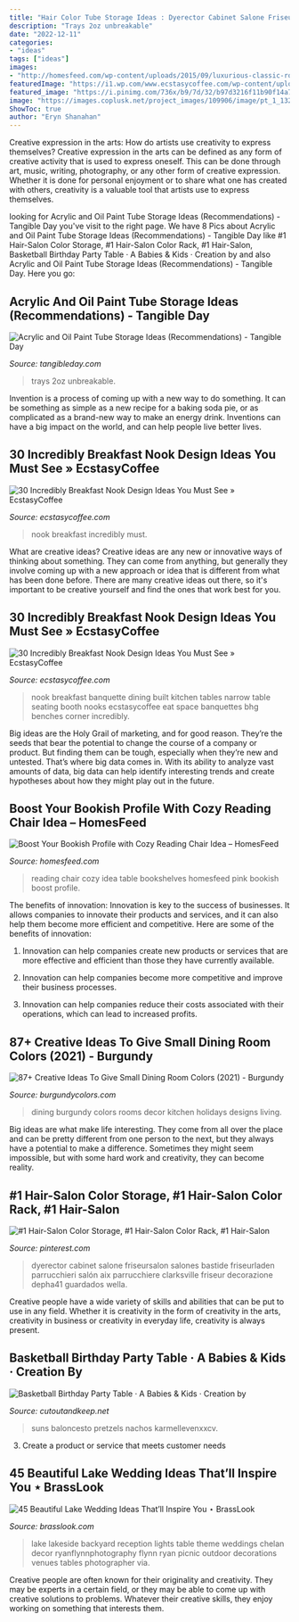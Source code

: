 ```yaml
---
title: "Hair Color Tube Storage Ideas : Dyerector Cabinet Salone Friseursalon Salones Bastide Friseurladen Parrucchieri Salón Aix Parrucchiere Clarksville Friseur Decorazione Depha41 Guardados Wella"
description: "Trays 2oz unbreakable"
date: "2022-12-11"
categories:
- "ideas"
tags: ["ideas"]
images:
- "http://homesfeed.com/wp-content/uploads/2015/09/luxurious-classic-room-design-with-recessed-wall-bookshelves-and-pink-tufted-cpzy-reading-chair-beneath-glass-wall-with-small-round-table-on-wooden-floor.jpg"
featuredImage: "https://i1.wp.com/www.ecstasycoffee.com/wp-content/uploads/2016/11/breakfast-nook-design-ideas17.jpg?resize=550%2C733"
featured_image: "https://i.pinimg.com/736x/b9/7d/32/b97d3216f11b90f14a74969aec070ead.jpg"
image: "https://images.coplusk.net/project_images/109906/image/pt_1_1321773215.jpg"
ShowToc: true
author: "Eryn Shanahan"
---
```



Creative expression in the arts: How do artists use creativity to express themselves?
Creative expression in the arts can be defined as any form of creative activity that is used to express oneself. This can be done through art, music, writing, photography, or any other form of creative expression. Whether it is done for personal enjoyment or to share what one has created with others, creativity is a valuable tool that artists use to express themselves.

	

		
looking for Acrylic and Oil Paint Tube Storage Ideas (Recommendations) - Tangible Day you've visit to the right page. We have 8 Pics about Acrylic and Oil Paint Tube Storage Ideas (Recommendations) - Tangible Day like #1 Hair-Salon Color Storage, #1 Hair-Salon Color Rack, #1 Hair-Salon, Basketball Birthday Party Table · A Babies &amp; Kids · Creation by and also Acrylic and Oil Paint Tube Storage Ideas (Recommendations) - Tangible Day. Here you go:
		
    
## Acrylic And Oil Paint Tube Storage Ideas (Recommendations) - Tangible Day

<img loading=lazy src="https://emsw9w6wsq2.exactdn.com/wp-content/uploads/2021/06/Paint-Tube-Trays.jpg?strip=all&amp;lossy=1&amp;w=1200&amp;ssl=1" onerror="this.onerror=null;this.src='https://tse4.mm.bing.net/th?id=OIP.lixqIENicVNIJlCEeohWhwHaFj&amp;pid=15.1';" alt="Acrylic and Oil Paint Tube Storage Ideas (Recommendations) - Tangible Day">

_Source: tangibleday.com_

>trays 2oz unbreakable. 

	

Invention is a process of coming up with a new way to do something. It can be something as simple as a new recipe for a baking soda pie, or as complicated as a brand-new way to make an energy drink. Inventions can have a big impact on the world, and can help people live better lives.

    
## 30 Incredibly Breakfast Nook Design Ideas You Must See » EcstasyCoffee

<img loading=lazy src="https://i0.wp.com/www.ecstasycoffee.com/wp-content/uploads/2016/11/Breakfast-Nook-Design-Ideas4.jpg?resize=550%2C733" onerror="this.onerror=null;this.src='https://tse3.mm.bing.net/th?id=OIP.KAVL1RtdoGS_c-4rrCgUWgHaJ3&amp;pid=15.1';" alt="30 Incredibly Breakfast Nook Design Ideas You Must See » EcstasyCoffee">

_Source: ecstasycoffee.com_

>nook breakfast incredibly must. 

	

What are creative ideas?
Creative ideas are any new or innovative ways of thinking about something. They can come from anything, but generally they involve coming up with a new approach or idea that is different from what has been done before. There are many creative ideas out there, so it's important to be creative yourself and find the ones that work best for you.

    
## 30 Incredibly Breakfast Nook Design Ideas You Must See » EcstasyCoffee

<img loading=lazy src="https://i1.wp.com/www.ecstasycoffee.com/wp-content/uploads/2016/11/breakfast-nook-design-ideas17.jpg?resize=550%2C733" onerror="this.onerror=null;this.src='https://tse2.mm.bing.net/th?id=OIP.vgENxeakxzKOSoushKg1MAHaJ3&amp;pid=15.1';" alt="30 Incredibly Breakfast Nook Design Ideas You Must See » EcstasyCoffee">

_Source: ecstasycoffee.com_

>nook breakfast banquette dining built kitchen tables narrow table seating booth nooks ecstasycoffee eat space banquettes bhg benches corner incredibly. 

	

Big ideas are the Holy Grail of marketing, and for good reason. They’re the seeds that bear the potential to change the course of a company or product. But finding them can be tough, especially when they’re new and untested. That’s where big data comes in. With its ability to analyze vast amounts of data, big data can help identify interesting trends and create hypotheses about how they might play out in the future.

    
## Boost Your Bookish Profile With Cozy Reading Chair Idea – HomesFeed

<img loading=lazy src="http://homesfeed.com/wp-content/uploads/2015/09/luxurious-classic-room-design-with-recessed-wall-bookshelves-and-pink-tufted-cpzy-reading-chair-beneath-glass-wall-with-small-round-table-on-wooden-floor.jpg" onerror="this.onerror=null;this.src='https://tse4.mm.bing.net/th?id=OIP.XkwUGt0rEdq48kmcu43s6wHaKY&amp;pid=15.1';" alt="Boost Your Bookish Profile with Cozy Reading Chair Idea – HomesFeed">

_Source: homesfeed.com_

>reading chair cozy idea table bookshelves homesfeed pink bookish boost profile. 

	

The benefits of innovation:
Innovation is key to the success of businesses. It allows companies to innovate their products and services, and it can also help them become more efficient and competitive. Here are some of the benefits of innovation:
1. Innovation can help companies create new products or services that are more effective and efficient than those they have currently available.

2. Innovation can help companies become more competitive and improve their business processes.

3. Innovation can help companies reduce their costs associated with their operations, which can lead to increased profits.

    
## 87+ Creative Ideas To Give Small Dining Room Colors (2021) - Burgundy

<img loading=lazy src="https://burgundycolors.com/wp-content/uploads/2020/03/Burgundy-dining-formal-dining-room-casual-dining-room-ideas-modern-dining-room-ideas-colonial-dining-room-green-dining-rooms-2-6.jpg" onerror="this.onerror=null;this.src='https://tse1.mm.bing.net/th?id=OIP.4ytzxID62auokLNImLzuKAHaLH&amp;pid=15.1';" alt="87+ Creative Ideas To Give Small Dining Room Colors (2021) - Burgundy">

_Source: burgundycolors.com_

>dining burgundy colors rooms decor kitchen holidays designs living. 

	

Big ideas are what make life interesting. They come from all over the place and can be pretty different from one person to the next, but they always have a potential to make a difference. Sometimes they might seem impossible, but with some hard work and creativity, they can become reality.

    
## #1 Hair-Salon Color Storage, #1 Hair-Salon Color Rack, #1 Hair-Salon

<img loading=lazy src="https://i.pinimg.com/736x/b9/7d/32/b97d3216f11b90f14a74969aec070ead.jpg" onerror="this.onerror=null;this.src='https://tse4.mm.bing.net/th?id=OIP.cBEN982RNijWmxruFzo44QAAAA&amp;pid=15.1';" alt="#1 Hair-Salon Color Storage, #1 Hair-Salon Color Rack, #1 Hair-Salon">

_Source: pinterest.com_

>dyerector cabinet salone friseursalon salones bastide friseurladen parrucchieri salón aix parrucchiere clarksville friseur decorazione depha41 guardados wella. 

	

Creative people have a wide variety of skills and abilities that can be put to use in any field. Whether it is creativity in the form of creativity in the arts, creativity in business or creativity in everyday life, creativity is always present.

    
## Basketball Birthday Party Table · A Babies &amp; Kids · Creation By

<img loading=lazy src="https://images.coplusk.net/project_images/109906/image/pt_1_1321773215.jpg" onerror="this.onerror=null;this.src='https://tse3.mm.bing.net/th?id=OIP.UT4UoMz3Go0uFqZlkx_rOgHaFj&amp;pid=15.1';" alt="Basketball Birthday Party Table · A Babies &amp; Kids · Creation by">

_Source: cutoutandkeep.net_

>suns baloncesto pretzels nachos karmellevenxxcv. 

	

3. Create a product or service that meets customer needs

    
## 45 Beautiful Lake Wedding Ideas That’ll Inspire You ⋆ BrassLook

<img loading=lazy src="https://www.brasslook.com/wp-content/uploads/2018/05/Lake-Wedding-Idea-4.jpg" onerror="this.onerror=null;this.src='https://tse4.mm.bing.net/th?id=OIP.resh0U5PJUbVreeKvWlENQHaLH&amp;pid=15.1';" alt="45 Beautiful Lake Wedding Ideas That’ll Inspire You ⋆ BrassLook">

_Source: brasslook.com_

>lake lakeside backyard reception lights table theme weddings chelan decor ryanflynnphotography flynn ryan picnic outdoor decorations venues tables photographer via. 

	

Creative people are often known for their originality and creativity. They may be experts in a certain field, or they may be able to come up with creative solutions to problems. Whatever their creative skills, they enjoy working on something that interests them.

